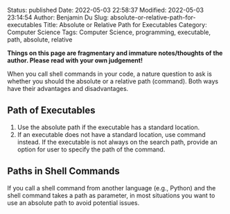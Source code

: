 Status: published
Date: 2022-05-03 22:58:37
Modified: 2022-05-03 23:14:54
Author: Benjamin Du
Slug: absolute-or-relative-path-for-executables
Title: Absolute or Relative Path for Executables
Category: Computer Science
Tags: Computer Science, programming, executable, path, absolute, relative

**Things on this page are fragmentary and immature notes/thoughts of the author. Please read with your own judgement!**

When you call shell commands in your code,
a nature question to ask is whether you should the absolute or a relative path (command).
Both ways have their advantages and disadvantages.


## Path of Executables

1. Use the absolute path if the executable has a standard location.
2. If an executable does not have a standard location,
    use command instead.
    If the executable is not always on the search path,
    provide an option for user to specify the path of the command.

## Paths in Shell Commands

If you call a shell command from another language (e.g., Python)
and the shell command takes a path as parameter,
in most situations you want to use an absolute path to avoid potential issues.

